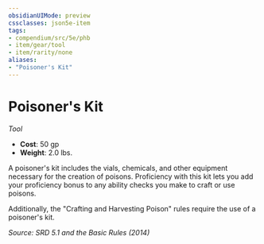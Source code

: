 ```yaml
---
obsidianUIMode: preview
cssclasses: json5e-item
tags:
- compendium/src/5e/phb
- item/gear/tool
- item/rarity/none
aliases: 
- "Poisoner's Kit"
---
```

# Poisoner's Kit
*Tool*  

- **Cost**: 50 gp
- **Weight**: 2.0 lbs.

A poisoner's kit includes the vials, chemicals, and other equipment necessary for the creation of poisons. Proficiency with this kit lets you add your proficiency bonus to any ability checks you make to craft or use poisons.

Additionally, the "Crafting and Harvesting Poison" rules require the use of a poisoner's kit.

*Source: SRD 5.1 and the Basic Rules (2014)*